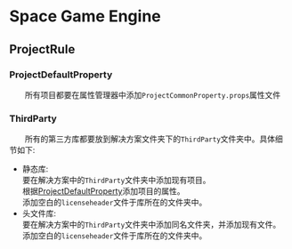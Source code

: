 ﻿# Space Game Engine
## ProjectRule
### ProjectDefaultProperty
&emsp;&emsp;所有项目都要在属性管理器中添加`ProjectCommonProperty.props`属性文件

### ThirdParty
&emsp;&emsp;所有的第三方库都要放到解决方案文件夹下的`ThirdParty`文件夹中。具体细节如下:
* 静态库:  
要在解决方案中的`ThirdParty`文件夹中添加现有项目。  
根据[ProjectDefaultProperty](#ProjectDefaultProperty)添加项目的属性。  
添加空白的`licenseheader`文件于库所在的文件夹中。
* 头文件库:  
要在解决方案中的`ThirdParty`文件夹中添加同名文件夹，并添加现有文件。  
添加空白的`licenseheader`文件于库所在的文件夹中。